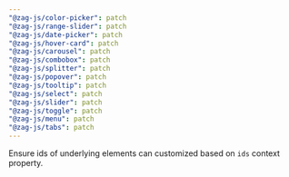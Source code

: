 ```yaml
---
"@zag-js/color-picker": patch
"@zag-js/range-slider": patch
"@zag-js/date-picker": patch
"@zag-js/hover-card": patch
"@zag-js/carousel": patch
"@zag-js/combobox": patch
"@zag-js/splitter": patch
"@zag-js/popover": patch
"@zag-js/tooltip": patch
"@zag-js/select": patch
"@zag-js/slider": patch
"@zag-js/toggle": patch
"@zag-js/menu": patch
"@zag-js/tabs": patch
---
```


Ensure ids of underlying elements can customized based on `ids` context property.
